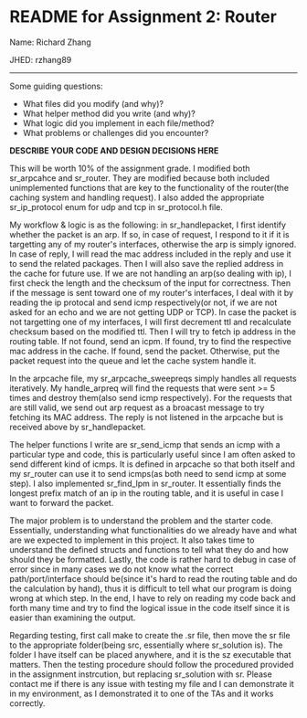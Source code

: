 # README for Assignment 2: Router

Name: Richard Zhang

JHED: rzhang89

---

Some guiding questions:
- What files did you modify (and why)?
- What helper method did you write (and why)?
- What logic did you implement in each file/method?
- What problems or challenges did you encounter?


**DESCRIBE YOUR CODE AND DESIGN DECISIONS HERE**

This will be worth 10% of the assignment grade.
I modified both sr_arpcahce and sr_router. They are modified because both included unimplemented functions that are key to the functionality of the router(the caching system and handling request). I also added the appropriate sr_ip_protocol enum for udp and tcp in sr_protocol.h file.

My workflow & logic is as the following: in sr_handlepacket, I first identify whether the packet is an arp. If so, in case of request, I respond to it if it is targetting any of my router's interfaces, otherwise the arp is simply ignored. In case of reply, I will read the mac address included in the reply and use it to send the related packages. Then I will also save the replied address in the cache for future use. If we are not handling an arp(so dealing with ip), I first check the length and the checksum of the input for correctness. Then if the message is sent toward one of my router's interfaces, I deal with it by reading the ip protocal and send icmp respectively(or not, if we are not asked for an echo and we are not getting UDP or TCP). In case the packet is not targetting one of my interfaces, I will first decrement ttl and recalculate checksum based on the modified ttl. Then I will try to fetch ip address in the routing table. If not found, send an icpm. If found, try to find the respective mac address in the cache. If found, send the packet. Otherwise, put the packet request into the queue and let the cache system handle it.

In the arpcache file, my sr_arpcache_sweepreqs simply handles all requests iteratively. My handle_arpreq will find the requests that were sent >= 5 times and destroy them(also send icmp respectively). For the requests that are still valid, we send out arp request as a broacast message to try fetching its MAC address. The reply is not listened in the arpcache but is received above by sr_handlepacket.

The helper functions I write are sr_send_icmp that sends an icmp with a particular type and code, this is particularly useful since I am often asked to send different kind of icmps. It is defined in arpcache so that both itself and my sr_router can use it to send icmps(as both need to send icmp at some step). I also implemented sr_find_lpm in sr_router. It essentially finds the longest prefix match of an ip in the routing table, and it is useful in case I want to forward the packet.

The major problem is to understand the problem and the starter code. Essentially, understanding what functionalities do we already have and what are we expected to implement in this project. It also takes time to understand the defined structs and functions to tell what they do and how should they be formatted. Lastly, the code is rather hard to debug in case of error since in many cases we do not know what the correct path/port/interface should be(since it's hard to read the routing table and do the calculation by hand), thus it is difficult to tell what our program is doing wrong at which step. In the end, I have to rely on reading my code back and forth many time and try to find the logical issue in the code itself since it is easier than examining the output.

Regarding testing, first call make to create the .sr file, then move the sr file to the appropriate folder(being src, essentially where sr_solution is). The folder I have itself can be placed anywhere, and it is the sz executable that matters. Then the testing procedure should follow the procedured provided in the assignment instrcution, but replacing sr_solution with sr. Please contact me if there is any issue with testing my file and I can demonstrate it in my environment, as I demonstrated it to one of the TAs and it works correctly.